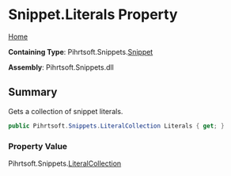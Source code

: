 # Snippet\.Literals Property

[Home](../../../../README.md)

**Containing Type**: Pihrtsoft\.Snippets\.[Snippet](../README.md)

**Assembly**: Pihrtsoft\.Snippets\.dll

## Summary

Gets a collection of snippet literals\.

```csharp
public Pihrtsoft.Snippets.LiteralCollection Literals { get; }
```

### Property Value

Pihrtsoft\.Snippets\.[LiteralCollection](../../LiteralCollection/README.md)

